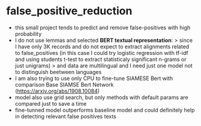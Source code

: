 # false_positive_reduction
 - this small project tends to predict and remove false-positives with high probability
 - I do not use lemmas and selected **BERT textual representation**:
                       > since I have only 3K records and do not expect to extract alignments related to false_positives (in this case I could try logistic regression with tf-idf and using students t-test to extract statisticaly significant n-grams or just unigrams)
                       >  and data are multilingual and I need just one model not to distinguish beetween languages 
- I am also trying to use only CPU to fine-tune SIAMESE Bert with comparison Base SIAMSE Bert Network (https://arxiv.org/abs/1908.10084)
- model also use grid search, but only methods with default params are compared just to save a time
- fine-tunned model outperforms baseline model and could definitely help in detecting relevant false positives texts
